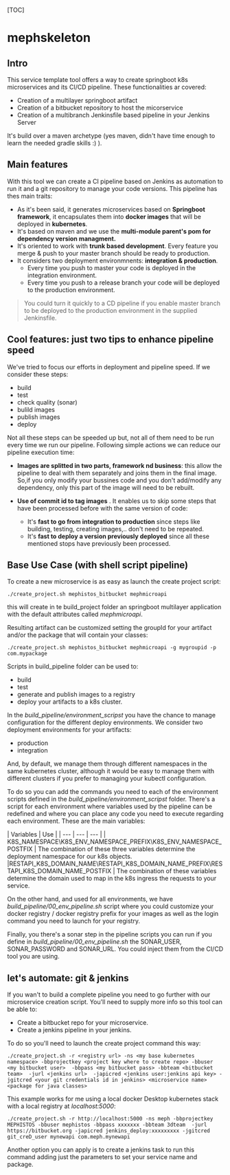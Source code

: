 

[TOC]

# mephskeleton

## Intro

This service template tool offers a way to create springboot k8s microservices and its CI/CD pipeline. These functionalities ar covered:

* Creation of a multilayer springboot artifact
* Creation of a bitbucket repository to host the micorservice
* Creation of a multibranch Jenkinsfile based pipeline in your Jenkins Server

It's build over a maven archetype (yes maven, didn't have time enough to learn the needed gradle skills :) ). 

## Main features

With this tool we can create a CI pipeline based on Jenkins as automation to run it and a git repository to manage your code versions. This pipeline has thes main traits:

* As it's been said, it generates microservices based on **Springboot framework**, it encapsulates them into **docker images** that will be deployed in **kubernetes**.
* It's based on maven and we use the **multi-module parent's pom for dependency version managment.**
* It's oriented to work with **trunk based development**. Every feature you merge & push to your master branch should be ready to production. 
* It considers two deployment environmnents: **integration & production**. 
  * Every time you push to master your code is deployed in the integration environment.
  * Every time you push to a release branch your code will be deployed to the production environment.

> You could turn it quickly to a CD pipeline if you enable master branch to be deployed to the production environment
> in the supplied Jenkinsfile.

## Cool features: just two tips to enhance pipeline speed

We've tried to focus our efforts in deployment and pipeline speed. If we consider these steps:

* build
* test
* check quality (sonar)
* bulild images
* publish images
* deploy

Not all these steps can be speeded up but, not all of them need to be run every time we run our pipeline. Following simple actions we can reduce our pipeline execution time:

* **Images are splitted in two parts, framework nd business**: this allow the pipeline to deal with them separately and joins them in the final image. So,if you only modify your bussines code and you don't add/modify any dependency, only this part of the image will need to be rebuilt.


* **Use of commit id to tag images** . It enables us to skip some steps that have been processed before with the same version of code:
  * It's **fast to go from integration to production** since steps like building, testing, creating images,.. don't need to be repeated.
  * It's **fast to deploy a version previously deployed** since all these mentioned stops have previously been processed.

## Base Use Case (with shell script pipeline)

To create a new microservice is as easy as launch the create project script:

`
 ./create_project.sh mephistos_bitbucket mephmicroapi
`

this will create in te build_project folder an springboot multilayer application with the default attributes called *mephmicroapi*.

Resulting artifact can be customized setting the groupId for your artifact and/or the package that will contain your classes:

`
 ./create_project.sh mephistos_bitbucket mephmicroapi -g mygroupid -p com.mypackage
`

Scripts in build_pipeline folder can be used to:

* build
* test
* generate and publish images to a registry
* deploy your artifacts to a k8s cluster.

In the *build_pipeline/environment_scripst* you have the chance to manage configuration for the different deploy environments. We consider two deployment environments for your artifacts: 

* production
* integration

And, by default, we manage them through different namespaces in the same kubernetes cluster, although it would be easy to manage them with different clusters if you prefer to managing your kubectl configuration. 

To do so you can add the commands you need to each of the environment scripts defined in the *build_pipeline/environment_scripst* folder. There's a script for each environment where variables used by the pipeline can be redefined and where you can place any code you need to execute regarding each environment. These are the main variables:


| Variables | Use |
| --- | --- | --- |
| K8S_NAMESPACE\\K8S_ENV_NAMESPACE_PREFIX\\K8S_ENV_NAMESPACE_POSTFIX | The combination of these three variables determine the deployment namespace for our k8s objects.
|RESTAPI_K8S_DOMAIN_NAME\\RESTAPI_K8S_DOMAIN_NAME_PREFIX\\RESTAPI_K8S_DOMAIN_NAME_POSTFIX | The combination of these variables determine the domain used to map in the k8s ingress the requests to your service.

On the other hand, and used for all environments, we have *build_pipeline/00_env_pipeline.sh* script where you could customize your docker registry / docker registry prefix for your images as well as the login command you need to launch for your registry.

Finally, you there's a sonar step in the pipeline scripts you can run if you define in *build_pipeline/00_env_pipeline.sh* the SONAR_USER, SONAR_PASSWORD and SONAR_URL. You could inject them from the CI/CD tool you are using.

## let's automate: git & jenkins

If you wan't to build a complete pipeline you need to go further with our microservice creation script. You'll need to supply more info so this tool can be able to:

* Create a bitbucket repo for your microservice.
* Create a jenkins pipeline in your jenkins.

To do so you'll need to launch the create project command this way:

`
./create_project.sh -r <registry url> -ns <my base kubernetes namespace>
-bbprojectkey <project key where to create repo> -bbuser <my bitbucket user> 
-bbpass <my bitbucket pass> -bbteam <bitbucket team>  -jurl <jenkins url> 
-japicred <jenkins user:jenkins api key> -jgitcred <your git credentials id in jenkins> <microservice name> <package for java classes>
`

This example works for me using a local docker Desktop kubernetes stack with a local registry at *localhost:5000*:

`
./create_project.sh -r http://localhost:5000 -ns meph -bbprojectkey MEPHISTOS -bbuser mephistos -bbpass xxxxxxx -bbteam 3dteam  -jurl https://bitbucket.org -japicred jenkins_deploy:xxxxxxxxx -jgitcred git_creD_user mynewapi com.meph.mynewapi
`

Another option you can apply is to create a jenkins task to run this command adding just the parameters to set your service name and package.




